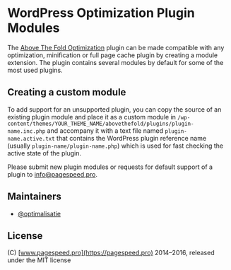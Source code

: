 # WordPress Optimization Plugin Modules

The [Above The Fold Optimization](https://wordpress.org/plugins/above-the-fold-optimization/) plugin can be made compatible with any optimization, minification or full page cache plugin by creating a module extension. The plugin contains several modules by default for some of the most used plugins.


## Creating a custom module

To add support for an unsupported plugin, you can copy the source of an existing plugin module and place it as a custom module in `/wp-content/themes/YOUR_THEME_NAME/abovethefold/plugins/plugin-name.inc.php` and accompany it with a text file named `plugin-name.active.txt` that contains the WordPress plugin reference name (usually `plugin-name/plugin-name.php`) which is used for fast checking the active state of the plugin.

Please submit new plugin modules or requests for default support of a plugin to info@pagespeed.pro.

## Maintainers

* [@optimalisatie](https://github.com/optimalisatie)

## License

(C) [www.pagespeed.pro](https://pagespeed.pro) 2014–2016, released under the MIT license
